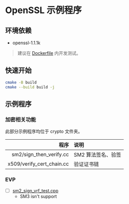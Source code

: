 # OpenSSL 示例程序

##  环境依赖

- openssl-1.1.1k

> 建议在 [Dockerfile](./docker/Dockerfile) 内开发测试。

## 快速开始

```bash
cmake -B build
cmake --build build -j
```

## 示例程序

### 加密相关功能

此部分示例程序均位于 crypto 文件夹。

程序 | 说明
----:|:-----
sm2/sign_then_verify.cc  | SM2 算法签名、验签
x509/verify_cert_chain.cc | 验证证书链

### EVP

- [ ] [sm2_sign_vrf_test.cpp](crypto/evp/sm2_sign_vrf_test.cpp)
  - SM3 isn't support
